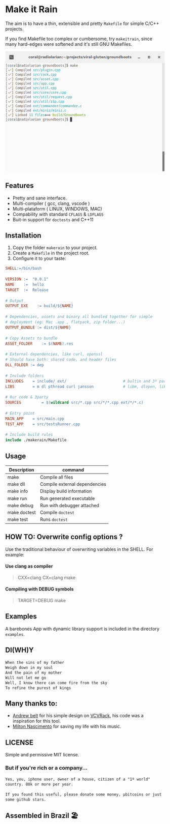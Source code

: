 Make it Rain
============

The aim is to have a thin, extensible and pretty `Makefile` for simple C/C++ projects.

If you find Makefile too complex or cumbersome, try `makeitrain`, since many
hard-edges were softened and it's still GNU Makefiles.

![Make it rain](doc/PrettyMake.png)

## Features

*  Pretty and sane interface.
*  Multi-compiler ( gcc, clang, vscode )
*  Multi-plataform ( LINUX, WINDOWS, MAC)
*  Compability with standard `CFLAGS` & `LDFLAGS`
*  Buit-in support for `doctests` and C++11

## Installation

1. Copy the folder `makerain` to your project.
2. Create a `Makefile` in the project root.
3. Configure it to your taste:

```Makefile
SHELL:=/bin/bash

VERSION :=  "0.0.1"
NAME    :=  hello
TARGET  :=  Release

# Output
OUTPUT_EXE 	  := build/${NAME}

# Dependencies, assets and binary all bundled together for simple
# deployment (eg: Mac .app , flatpack, zip folder...)
OUTPUT_BUNDLE := dist/${NAME}

# Copy Assets to bundle
ASSET_FOLDER 	:= $(NAME).res

# External dependencies, like curl, openssl
# Should have both: shared code, and header files
DLL_FOLDER := dep

# Include folders
INCLUDES 	= include/ ext/  						# bultin and 3º party
LIBS 		= m dl pthread curl jansson 			# libm, dlopen, libpthread, libcurl

# Our code & 3party
SOURCES 		= $(wildcard src/*.cpp src/*/*.cpp ext/*/*.c) 

# Entry point
MAIN_APP	= src/main.cpp
TEST_APP 	= src/testsRunner.cpp

# Include build rules
include ./makerain/Makefile
``` 

## Usage

| Description      | command      	            | 
|--------------	   | --------------	            |
| make             | Compile all files         	|
| make dll         | Compile external dependencies | 
| make info        | Display build information 	|
| make run         | Run generated executable   |
| make debug       | Run with debugger attached |
| make doctest     | Compile `doctest`          | 
| make test        | Runs `doctest` 	        | 


## HOW TO: Overwrite config options ?

Use the traditional behaviour of overwriting variables in the SHELL. For example:

#### Use clang as compiler
> CXX=clang CX=clang make

#### Compiling with DEBUG symbols
> TARGET=DEBUG make

## Examples

A barebones App with dynamic library support is included in the directory `examples`.

## DI(WH)Y

```
When the sins of my father
Weigh down in my soul
And the pain of my mother
Will not let me go
Well, I know there can come fire from the sky
To refine the purest of kings
```

## Many thanks to:

* [Andrew belt](https://andrewbelt.name/) for his simple design on [VCVRack](https://github.com/VCVRack/Rack), his code was a inspiration for this tool.
* [Milton Nascimento](https://www.youtube.com/watch?v=ji0BILoWwN8) for saving my life with his music.

## LICENSE 

Simple and permissive MIT license.  

### But if you're rich or a company...

```
Yes, you, iphone user, owner of a house, citizen of a "1º world" country. 80k or more per year.

If you found this useful, please donate some money, µbitcoins or just some github stars.

```

## Assembled in Brazil 🏖